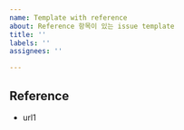 ```yaml
---
name: Template with reference
about: Reference 항목이 있는 issue template
title: ''
labels: ''
assignees: ''

---
```


## Reference
- url1

